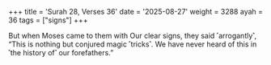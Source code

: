 +++
title = 'Surah 28, Verses 36'
date = '2025-08-27'
weight = 3288
ayah = 36
tags = ["signs"]
+++

But when Moses came to them with Our clear signs, they said ˹arrogantly˺, “This is nothing but conjured magic ˹tricks˺. We have never heard of this in ˹the history of˺ our forefathers.”